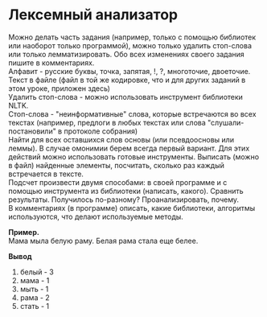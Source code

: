 # Лексемный анализатор  
Можно делать часть задания (например, только с помощью библиотек или наоборот только программой), можно только удалить стоп-слова или только лемматизировать. Обо всех изменениях своего задания пишите в комментариях.  
Алфавит - русские буквы, точка, запятая, !, ?, многоточие, двоеточие. Текст в файле (файл в той же кодировке, что и для других заданий в этом уроке, приложен здесь)  
Удалить стоп-слова -  можно использовать инструмент библиотеки NLTK.   
Стоп-слова - "неинформативные" слова, которые встречаются во всех текстах (например, предлоги в любых текстах или слова "слушали-постановили" в протоколе собрания)    
Найти для всех оставшихся слов основы (или псевдоосновы или леммы). В случае омонимии берем всегда первый вариант. Для этих действий можно использовать готовые инструменты. Выписать (можно  в файл) найденные элементы, посчитать, сколько раз каждый встречается в тексте.  
Подсчет произвести двумя способами: в своей программе и с помощью инструмента из библиотеки (написать, какого). Сравнить результаты. Получилось по-разному? Проанализировать, почему.  
В комментариях (в программе) описать, какие библиотеки, алгоритмы используются, что делают используемые методы.  

**Пример.**   
Мама мыла белую раму. Белая рама стала еще белее.

**Вывод**
1. белый - 3
2. мама - 1
3. мыть - 1 
4. рама  - 2
5. стать - 1

